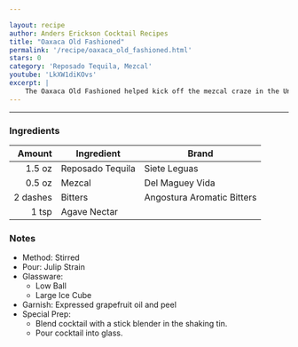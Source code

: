 ```yaml
---

layout: recipe
author: Anders Erickson Cocktail Recipes
title: "Oaxaca Old Fashioned"
permalink: '/recipe/oaxaca_old_fashioned.html'
stars: 0
category: 'Reposado Tequila, Mezcal'
youtube: 'LkXW1diKOvs'
excerpt: |
    The Oaxaca Old Fashioned helped kick off the mezcal craze in the United States. Created in 2007 by New York bartender Phil Ward, the Oaxaca Old Fashioned introduced countless drinkers to the earthy spirit, which was unfamiliar to most consumers at the time. Ward first made the cocktail at Death & Co., the pioneering East Village bar, before placing it on the menu at Mayahuel, the dearly departed bar that he opened down the street.
---
```


---

### Ingredients

| Amount   | Ingredient       | Brand                      |
| -------: | ---------------- | -------------------------- |
|   1.5 oz | Reposado Tequila | Siete Leguas               |
|   0.5 oz | Mezcal           | Del Maguey Vida            |
| 2 dashes | Bitters          | Angostura Aromatic Bitters |
|    1 tsp | Agave Nectar     |

 ### Notes

- Method: Stirred
- Pour: Julip Strain
- Glassware: 
	- Low Ball
	- Large Ice Cube
- Garnish: Expressed grapefruit oil and peel
- Special Prep: 
    - Blend cocktail with a stick blender in the shaking tin. 
    - Pour cocktail into glass. 
